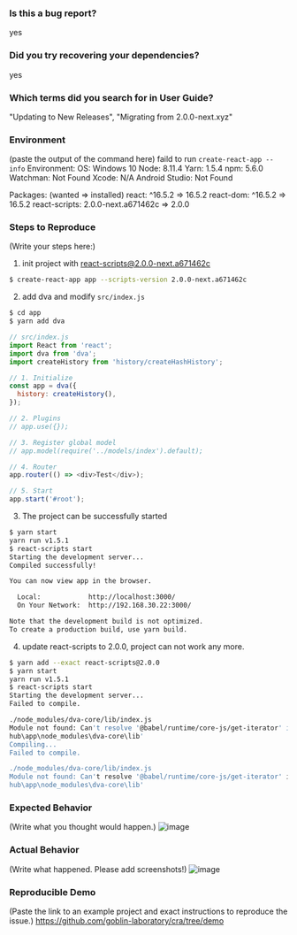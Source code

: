 <!--
  PLEASE READ THE FIRST SECTION :-)
-->

### Is this a bug report?
yes

<!--
  If you answered "Yes":

    Please note that your issue will be fixed much faster if you spend about
    half an hour preparing it, including the exact reproduction steps and a demo.

    If you're in a hurry or don't feel confident, it's fine to report bugs with
    less details, but this makes it less likely they'll get fixed soon.

    In either case, please fill as many fields below as you can.

  If you answered "No":

    If this is a question or a discussion, you may delete this template and write in a free form.
    Note that we don't provide help for webpack questions after ejecting.
    You can find webpack docs at https://webpack.js.org/.
-->

### Did you try recovering your dependencies?

<!--
  Your module tree might be corrupted, and that might be causing the issues.
  Let's try to recover it. First, delete these files and folders in your project:

    * node_modules
    * package-lock.json
    * yarn.lock

  Then you need to decide which package manager you prefer to use.
  We support both npm (https://npmjs.com) and yarn (http://yarnpkg.com/).
  However, **they can't be used together in one project** so you need to pick one.

  If you decided to use npm, run this in your project directory:

    npm install -g npm@latest
    npm install

  This should fix your project.

  If you decided to use yarn, update it first (https://yarnpkg.com/en/docs/install).
  Then run in your project directory:

    yarn

  This should fix your project.

  Importantly, **if you decided to use yarn, you should never run `npm install` in the project**.
  For example, yarn users should run `yarn add <library>` instead of `npm install <library>`.
  Otherwise your project will break again.

  Have you done all these steps and still see the issue?
  Please paste the output of `npm --version` and/or `yarn --version` to confirm.
-->

yes

### Which terms did you search for in User Guide?

<!--
  There are a few common documented problems, such as watcher not detecting changes, or build failing.
  They are described in the Troubleshooting section of the User Guide:

  https://github.com/facebook/create-react-app/blob/master/packages/react-scripts/template/README.md#troubleshooting

  Please scan these few sections for common problems.
  Additionally, you can search the User Guide itself for something you're having issues with:

  https://github.com/facebook/create-react-app/blob/master/packages/react-scripts/template/README.md

  If you didn't find the solution, please share which words you searched for.
  This helps us improve documentation for future readers who might encounter the same problem.
-->

"Updating to New Releases", "Migrating from 2.0.0-next.xyz"


### Environment

<!--
  To help identify if a problem is specific to a platform, browser, or module version, information about your environment is required.
  This enables the maintainers quickly reproduce the issue and give feedback.

  Run the following command in your React app's folder in terminal.
  Note: The result is copied to your clipboard directly.

  `npx create-react-app --info`

  Paste the output of the command in the section below.
-->

(paste the output of the command here)
faild to run `create-react-app --info`
Environment:
  OS:  Windows 10
  Node:  8.11.4
  Yarn:  1.5.4
  npm:  5.6.0
  Watchman:  Not Found
  Xcode:  N/A
  Android Studio:  Not Found

Packages: (wanted => installed)
  react: ^16.5.2 => 16.5.2
  react-dom: ^16.5.2 => 16.5.2
  react-scripts: 2.0.0-next.a671462c => 2.0.0

### Steps to Reproduce

<!--
  How would you describe your issue to someone who doesn’t know you or your project?
  Try to write a sequence of steps that anybody can repeat to see the issue.
-->

(Write your steps here:)

1. init project with react-scripts@2.0.0-next.a671462c
```sh
$ create-react-app app --scripts-version 2.0.0-next.a671462c
```
2. add dva and modify `src/index.js`
```sh
$ cd app
$ yarn add dva
```
```js
// src/index.js
import React from 'react';
import dva from 'dva';
import createHistory from 'history/createHashHistory';

// 1. Initialize
const app = dva({
  history: createHistory(),
});

// 2. Plugins
// app.use({});

// 3. Register global model
// app.model(require('../models/index').default);

// 4. Router
app.router(() => <div>Test</div>);

// 5. Start
app.start('#root');
```
3. The project can be successfully started
```sh
$ yarn start
yarn run v1.5.1
$ react-scripts start
Starting the development server...
Compiled successfully!

You can now view app in the browser.

  Local:            http://localhost:3000/
  On Your Network:  http://192.168.30.22:3000/

Note that the development build is not optimized.
To create a production build, use yarn build.
```
4. update react-scripts to 2.0.0, project can not work any more.
```sh
$ yarn add --exact react-scripts@2.0.0
$ yarn start
yarn run v1.5.1
$ react-scripts start
Starting the development server...
Failed to compile.

./node_modules/dva-core/lib/index.js
Module not found: Can't resolve '@babel/runtime/core-js/get-iterator' in 'D:\git
hub\app\node_modules\dva-core\lib'
Compiling...
Failed to compile.

./node_modules/dva-core/lib/index.js
Module not found: Can't resolve '@babel/runtime/core-js/get-iterator' in 'D:\git
hub\app\node_modules\dva-core\lib'

```


### Expected Behavior

<!--
  How did you expect the tool to behave?
  It’s fine if you’re not sure your understanding is correct.
  Just write down what you thought would happen.
-->

(Write what you thought would happen.)
![image](https://user-images.githubusercontent.com/2703455/46127444-42056200-c263-11e8-8150-0da168d420c6.png)


### Actual Behavior

<!--
  Did something go wrong?
  Is something broken, or not behaving as you expected?
  Please attach screenshots if possible! They are extremely helpful for diagnosing issues.
-->

(Write what happened. Please add screenshots!)
![image](https://user-images.githubusercontent.com/2703455/46127475-5ea19a00-c263-11e8-9edd-11ffbf95d31c.png)


### Reproducible Demo

<!--
  If you can, please share a project that reproduces the issue.
  This is the single most effective way to get an issue fixed soon.

  There are two ways to do it:

    * Create a new app and try to reproduce the issue in it.
      This is useful if you roughly know where the problem is, or can’t share the real code.

    * Or, copy your app and remove things until you’re left with the minimal reproducible demo.
      This is useful for finding the root cause. You may then optionally create a new project.

  This is a good guide to creating bug demos: https://stackoverflow.com/help/mcve
  Once you’re done, push the project to GitHub and paste the link to it below:
-->

(Paste the link to an example project and exact instructions to reproduce the issue.)
https://github.com/goblin-laboratory/cra/tree/demo
<!--
  What happens if you skip this step?

  We will try to help you, but in many cases it is impossible because crucial
  information is missing. In that case we'll tag an issue as having a low priority,
  and eventually close it if there is no clear direction.

  We still appreciate the report though, as eventually somebody else might
  create a reproducible example for it.

  Thanks for helping us help you!
-->
